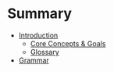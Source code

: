 # Summary

- [Introduction](./introduction.md)
  - [Core Concepts & Goals](./core-concepts.md)
  - [Glossary](./glossary.md)
- [Grammar](./grammar.md)


